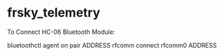 # frsky_telemetry

To Connect HC-06 Bluetooth Module:

bluetoothctl
agent on
pair ADDRESS
rfcomm connect rfcomm0 ADDRESS
